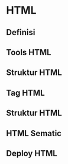 # HTML

## Definisi


## Tools HTML

## Struktur HTML

## Tag HTML

## Struktur HTML

## HTML Sematic

## Deploy HTML
